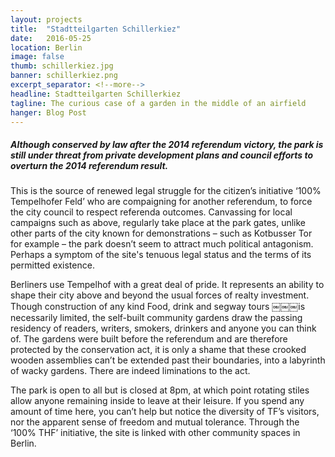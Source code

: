 ```yaml
---
layout: projects
title:  "Stadtteilgarten Schillerkiez"
date:   2016-05-25
location: Berlin
image: false
thumb: schillerkiez.jpg
banner: schillerkiez.png
excerpt_separator: <!--more-->
headline: Stadtteilgarten Schillerkiez
tagline: The curious case of a garden in the middle of an airfield
hanger: Blog Post
---
```


##### Although conserved by law after the 2014 referendum victory, the park is still under threat from private development plans and council efforts to overturn the 2014 referendum result. <!--more-->

This is the source of renewed legal struggle for the citizen’s initiative ‘100% Tempelhofer Feld’ who are compaigning for another referendum, to force the city council to respect referenda outcomes. Canvassing for local campaigns such as above, regularly take place at the park gates, unlike other parts of the city known for demonstrations – such as Kotbusser Tor for example – the park doesn’t seem to attract much political antagonism. Perhaps a symptom of the site's tenuous legal status and the terms of its permitted existence.

Berliners use Tempelhof with a great deal of pride. It represents an ability to shape their city above and beyond the usual forces of realty investment. Though construction of any kind Food, drink and segway tours ￼￼￼is necessarily limited, the self-built community gardens draw the passing residency of readers, writers, smokers, drinkers and anyone you can think of. The gardens were built before the referendum and are therefore protected by the conservation act, it is only a shame that these crooked wooden assemblies can’t be extended past their boundaries, into a labyrinth of wacky gardens. There are indeed liminations to the act.

The park is open to all but is closed at 8pm, at which point rotating stiles allow anyone remaining inside to leave at their leisure. If you spend any amount of time here, you can’t help but notice the diversity of TF’s visitors, nor the apparent sense of freedom and mutual tolerance. Through the ‘100% THF’ initiative, the site is linked with other community spaces in Berlin.
